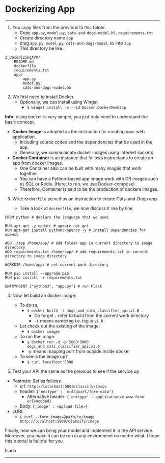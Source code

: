# Dockerizing App

---

1. You copy files from the previous to this folder.
    - Copy `app.py`, `model.py`, `cats-and-dogs-model.h5`, `requirements.txt`
    - Create directory name `app`
    - drag `app.py`, `model.py`, `cats-and-dogs-model.h5` into `app`
    - This directory be like:
```
2_DocerizingAPP/
    README.md
    dockerfile    
    requirements.txt
    app/
        app.py
        model.py
        cats-and-dogs-model.h5
```

2. We first need to install Docker.
    - Optionally, we can install using Winget
        - `$ winget install -e --id Docker.DockerDesktop`

**Info**: using docker is very simple, you just only need to understand the basic concept.
- **Docker Image** is adopted as the instruction for creating your web application.
    - Including source codes and the dependencies that be used in the app.
    - Generally, we communicate docker images using internet sockets.
- **Docker Container** is an instance that follows instructions to create an app from docker images.
    - One Container also can be built with many images that work together.
    - You can have a Python-based app image work with DB images such as SQL or Redis. (Here, to run, we use Docker-compose) 
    - Therefore, Container is said to be the production of dockers images.

3. Write `dockerfile` served as an instruction to create Cats-and-Dogs app.
    
    - Take a look at `dockerfile`, we now discuss it line by line:

```
FROM python # declare the language that we used

RUN apt-get -y update # update apt-get
RUN apt-get install python3-opencv -y # install dependencies for opencv

ADD ./app /home/app/ # add folder app in current directory to image directory
ADD requirements.txt /home/app/ # add requirements.txt in current directory to image directory

WORKDIR /home/app/ # set current work directory

RUN pip install --upgrade pip
RUN pip install -r requirements.txt 

ENTRYPOINT ["python3", "app.py"] # run Flask
```
4. Now, let build an docker image:
   - To do so,
     - `$ docker build -t dogs_and_cats_classifier_api:v1.0 .`
        - Do forget `.` refer to build from the current work directory
        - `-t` means name:tag i.e. tag is `v1.0`
    - Let check out the existing of the image: 
        - `$ docker images`
    - To run the image:
        - `$ docker run -d -p 5000:5000 dogs_and_cats_classifier_api:v1.0`
        - `-p` means mapping port from outside:inside docker
    - To see is the image up?
        - `$ curl localhost:5000`

5. Test your API the same as the previous to see if the service up
- Postman: Set as follows.
   - url: `http://localhost:5000/classify/image`
   - header: `{'enctype' : 'multipart/form-data'}`
       - Alternative header: `{'enctype' : application/x-www-form-urlencoded}`
   - Body: `{'image' : <upload file>}`
- cURL:
   - `$ curl --form image=@path/to/image http://localhost:5000/classify/image`

Finally, now we can bring your model and implement it in the API service. Moreover, you make it can be run in any environment no matter what. I hope this tutorial is helpful for you.

Isada

---